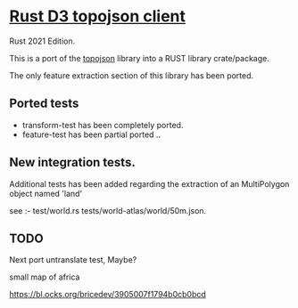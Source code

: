 # [Rust D3 topojson client]()

Rust 2021 Edition.

This is a port of the [topojson](<https://github.com/topojson/topojson>) library into a RUST library crate/package.

The only feature extraction section of this library has been ported.

## Ported tests

* transform-test has been completely ported.
* feature-test has been partial ported ..

## New integration tests.

 Additional tests has been added regarding the extraction of an MultiPolygon object named 'land'

 see :-
 test/world.rs
 tests/world-atlas/world/50m.json.



## TODO

Next  port untranslate test, Maybe?


small map of africa

https://bl.ocks.org/bricedev/3905007f1794b0cb0bcd

